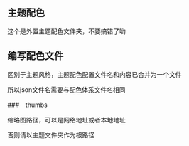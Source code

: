 ## 主题配色

这个是外置主题配色文件夹，不要搞错了哟

## 编写配色文件

区别于主题风格，主题配色配置文件名和内容已合并为一个文件

所以json文件名需要与配色体系文件名相同


###　thumbs

缩略图路径，可以是网络地址或者本地地址

否则请以主题文件夹作为根路径

